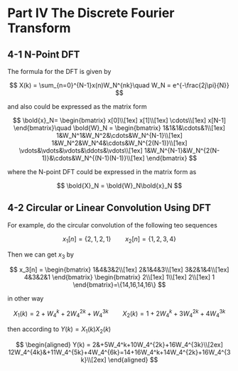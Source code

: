 # Part IV The Discrete Fourier Transform

## 4-1 N-Point DFT

The formula for the DFT is given by

$$
X(k) = \sum_{n=0}^{N-1}x(n)W_N^{nk}\quad W_N = e^{-\frac{2j\pi}{N}}
$$

and also could be expressed as the matrix form

$$
\bold{x}_N=
\begin{bmatrix}
x[0]\\[1ex]
x[1]\\[1ex]
\cdots\\[1ex]
x[N-1]   
\end{bmatrix}\quad \bold{W}_N = 
\begin{bmatrix}
    1&1&1&\cdots&1\\[1ex]
    1&W_N^1&W_N^2&\cdots&W_N^{N-1}\\[1ex]
    1&W_N^2&W_N^4&\cdots&W_N^{2(N-1)}\\[1ex]
    \vdots&\vdots&\vdots&\ddots&\vdots\\[1ex]
    1&W_N^{N-1}&W_N^{2(N-1)}&\cdots&W_N^{(N-1)(N-1)}\\[1ex]
\end{bmatrix}
$$

where the N-point DFT could be expressed in the matrix form as

$$
\bold{X}_N = \bold{W}_N\bold{x}_N
$$

## 4-2 Circular or Linear Convolution Using DFT

For example, do the circular convolution of the following teo sequences

$$
x_1[n] = \{2,1,2,1\}\qquad x_2[n] = \{1,2,3,4\}
$$

Then we can get $x_3$ by

$$
x_3[n] = 
\begin{bmatrix}
1&4&3&2\\[1ex]
2&1&4&3\\[1ex]
3&2&1&4\\[1ex]
4&3&2&1   
\end{bmatrix}
\begin{bmatrix}
    2\\[1ex]
    1\\[1ex]
    2\\[1ex]
    1
\end{bmatrix}=\{14,16,14,16\}
$$

in other way

$$
X_1(k) = 2+W_4^k+2W_4^{2k}+W_4^{3k}\qquad X_2(k) = 1+2W_4^k+3W_4^{2k}+4W_4^{3k}
$$

then according to $Y(k)= X_1(k)X_2(k)$

$$
\begin{aligned}
Y(k) = 2&+5W_4^k+10W_4^{2k}+16W_4^{3k}\\[2ex]
       12W_4^{4k}&+11W_4^{5k}+4W_4^{6k}=14+16W_4^k+14W_4^{2k}+16W_4^{3k}\\[2ex]
\end{aligned}
$$